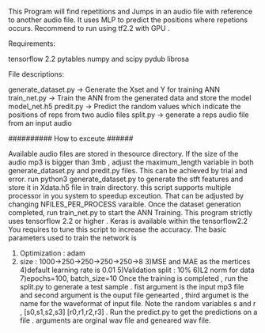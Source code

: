 
This Program will find repetitions and Jumps in an audio file with reference to another audio file. It uses MLP to predict the positions where repetions occurs. Recommend to run using tf2.2 with GPU .

Requirements:

tensorflow 2.2
pytables
numpy and scipy
pydub 
librosa

File descriptions:

generate_dataset.py -> Generate the Xset and Y for training ANN
train_net.py -> Train the ANN from the generated data and store the model model_net.h5
predit.py -> Predict the random values which indicate the positions of reps from two audio files
split.py -> generate a reps audio file from an input audio 


########## How to exceute ######

Available audio files are stored in thesource directory. If the size of the audio mp3 is bigger than 
3mb , adjust the maximum_length variable in both generate_dataset.py and predit.py  files. This can be achieved by trial and error.
run python3 generate_dataset.py to generate the stft features and store it in Xdata.h5 file in train directory.
this script supports multiple processor in you system to speedup exceution. That can be adjusted by changing NFILES_PER_PROCESS
varaible. Once the dataset generation completed, run train_net.py to start the ANN Training. 
This program strictly uses tensorflow 2.2 or higher . Keras is available within the tensorflow2.2
You requires to tune this script to increase the accuracy. The basic parameters used to train the network is
1) Optimization : adam
2) size : 1000->250->250->250->250->8
3)MSE and MAE as the mertices 
4)default learning rate is 0.01
5)Validation split : 10%
6)L2 norm for data
7)epochs=100, batch_size=10
 Once the training is completed , run the split.py to generate  a test sample . fist argument is the input mp3 file  and
 second argument is the ouput file genearted , third argumet is the name for the waveformat of input file.
 Note the random variables s and r  , [s0,s1,s2,s3] [r0,r1,r2,r3] . 
 Run the predict.py to get the predictions on a file . arguments are orginal wav file  and geneared wav file.


 

